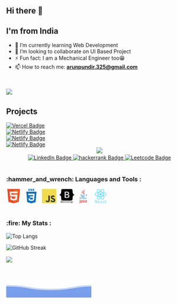 ## Hi there 👋

<!--
**Arunsinghpundir/Arunsinghpundir** is a ✨ _special_ ✨ repository because its `README.md` (this file) appears on your GitHub profile.

Here are some ideas to get you started:

- 🔭 I’m currently working on ... 
- 🤔 I’m looking for help with ...
- 😄 Pronouns: ...
- 💬 Ask me about ... -->
## I'm from India
- 🌱 I’m currently learning Web Development
- 👯 I’m looking to collaborate on UI Based Project
- ⚡ Fun fact: I am a Mechanical Engineer too😁
- 📫 How to reach me: **arunpundir.325@gmail.com**
  
<br/>

![](https://komarev.com/ghpvc/?username=Arunsinghpundir&style=flat-square&label=Profile+Views+🤞)

## Projects
<div >
  <a href="https://movie-search-app-arunsinghpundir.vercel.app/" >
    <img src="https://img.shields.io/badge/Movie Search-white?style=for-the-badge&logo=vercel&logoColor=blue" alt="Vercel Badge"/>
  </a> <br/>
<a href="https://numeric-conversion.netlify.app/" >
    <img src="https://img.shields.io/badge/Numeric Converter-white?style=for-the-badge&logo=netlify&logoColor=blue" alt="Netlify Badge"/>
  </a> 
  <div>
<a href="https://fab-quotes.netlify.app/" >
    <img src="https://img.shields.io/badge/Fab Quotes-white?style=for-the-badge&logo=netlify&logoColor=blue" alt="Netlify Badge"/>
  </a> 
</div>
    <a href="https://calculator-reactvite.netlify.app/" >
    <img src="https://img.shields.io/badge/Calculator-white?style=for-the-badge&logo=Github&logoColor=blue" alt="Netlify Badge"/>
  </a> 
  <div>
</div>
<div id="header" align="center">
  <img src="https://media.giphy.com/media/M9gbBd9nbDrOTu1Mqx/giphy.gif" width="100"/>
</div>
<div id="badges" align="center">
  <a href="https://www.linkedin.com/in/arunsinghpundir325">
    <img src="https://img.shields.io/badge/LinkedIn-blue?style=for-the-badge&logo=linkedin&logoColor=white" alt="LinkedIn Badge"/>
  </a>
   <a href="https://www.hackerrank.com/arunsinghpundir1">
    <img src="https://img.shields.io/badge/hackerrank-darkgreen?style=for-the-badge&logo=hackerrank&logoColor=white" alt="hackerrank Badge"/>
  </a> 
  <a href="https://leetcode.com/arunsinghpundir">
    <img src="https://img.shields.io/badge/Leetcode-yellow?style=for-the-badge&logo=Leetcode&logoColor=white" alt="Leetcode Badge"/>
  </a> 
<!--   <img src="https://komarev.com/ghpvc/?username=Arunsinghpundir&style=flat-square&color=blue" alt=""/> -->
</div>

<br/>

  <h3>:hammer_and_wrench: Languages and Tools :</h3>
  <div>
<img src="https://github.com/devicons/devicon/blob/master/icons/html5/html5-original.svg" title="HTML5" alt="HTML" width="40" height="40"/>&nbsp;
<img src="https://github.com/devicons/devicon/blob/master/icons/css3/css3-plain-wordmark.svg"  title="CSS3" alt="CSS" width="40" height="40"/>&nbsp;
<img src="https://github.com/devicons/devicon/blob/master/icons/javascript/javascript-original.svg" title="JavaScript" alt="JavaScript" width="40"height="40"/>&nbsp;
<img src="https://raw.githubusercontent.com/devicons/devicon/master/icons/bootstrap/bootstrap-plain-wordmark.svg"  title="Bootstrap" alt="Bootstrap" width="40" height="40"/>
<img src="https://github.com/devicons/devicon/blob/master/icons/java/java-original-wordmark.svg" title="Java" alt="Java" width="40" height="40"/>&nbsp;
<img src="https://github.com/devicons/devicon/blob/master/icons/react/react-original-wordmark.svg" title="React" alt="React" width="40" height="40"/>&nbsp;
  
  </div>
  <br/>
<!--   <img src="https://github.com/devicons/devicon/blob/master/icons/spring/spring-original-wordmark.svg" title="Spring" alt="Spring" width="40" height="40"/>&nbsp; -->
<!--   <img src="https://github.com/devicons/devicon/blob/master/icons/materialui/materialui-original.svg" title="Material UI" alt="Material UI" width="40" height="40"/>&nbsp; -->
<!--   <img src="https://github.com/devicons/devicon/blob/master/icons/flutter/flutter-original.svg" title="Flutter" alt="Flutter" width="40" height="40"/>&nbsp; -->
<!--   <img src="https://github.com/devicons/devicon/blob/master/icons/redux/redux-original.svg" title="Redux" alt="Redux " width="40" height="40"/>&nbsp; -->
<!--   <img src="https://github.com/devicons/devicon/blob/master/icons/git/git-original-wordmark.svg" title="Git" **alt="Git" width="40" height="40"/> -->
  
<!--   <img src="https://github.com/devicons/devicon/blob/master/icons/firebase/firebase-plain-wordmark.svg" title="Firebase" alt="Firebase" width="40" height="40"/>&nbsp; -->
<!--   <img src="https://github.com/devicons/devicon/blob/master/icons/gatsby/gatsby-original.svg" title="Gatsby"  alt="Gatsby" width="40" height="40"/>&nbsp; -->
<!--   <img src="https://github.com/devicons/devicon/blob/master/icons/mysql/mysql-original-wordmark.svg" title="MySQL"  alt="MySQL" width="40" height="40"/>&nbsp; -->
<!--   <img src="https://github.com/devicons/devicon/blob/master/icons/nodejs/nodejs-original-wordmark.svg" title="NodeJS" alt="NodeJS" width="40" height="40"/>&nbsp; -->
<!--   <img src="https://github.com/devicons/devicon/blob/master/icons/amazonwebservices/amazonwebservices-plain-wordmark.svg" title="AWS" alt="AWS" width="40" height="40"/>&nbsp; -->
  

<h3>:fire: My Stats :</h3>

 ![Top Langs](https://github-readme-stats.vercel.app/api/top-langs/?username=Arunsinghpundir&layout=compact&theme=vision-friendly-dark)
  
![GitHub Streak](http://github-readme-streak-stats.herokuapp.com?user=Arunsinghpundir&theme=dark&hide_border=true&currStreakLabel=DDDDDD)
<!-- <img src="https://github-readme-stats.vercel.app/api?username=Arunsinghpundir&show_icons=true&locale=en" alt="ArunSinghPundir" /> -->

<p>
<a href="https://github.com/Arunsinghpundir"><span>
<img align="center" src="https://github-profile-summary-cards.vercel.app/api/cards/profile-details?username=Arunsinghpundir&theme=dracula" />
</span></a> </p>
 <!-- GitHub Cup's   -->
 <p ><img src="https://github-profile-trophy.vercel.app/?username=arunsinghpundir&theme=vue" alt=""/> </p>
  
![](https://github.com/amandewatnitrr/amandewatnitrr/blob/main/imgs/bottom_header.svg)
